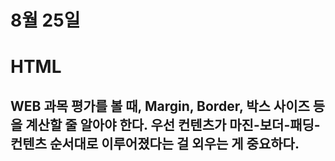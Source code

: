 # 8월 25일

# HTML

## WEB 과목 평가를 볼 때, Margin, Border, 박스 사이즈 등을 계산할 줄 알아야 한다. 우선 컨텐츠가 마진-보더-패딩-컨텐츠 순서대로 이루어졌다는 걸 외우는 게 중요하다.